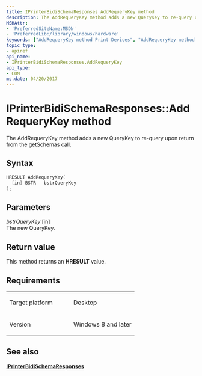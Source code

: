 ```yaml
---
title: IPrinterBidiSchemaResponses AddRequeryKey method
description: The AddRequeryKey method adds a new QueryKey to re-query upon return from the getSchemas call.
MSHAttr:
- 'PreferredSiteName:MSDN'
- 'PreferredLib:/library/windows/hardware'
keywords: ["AddRequeryKey method Print Devices", "AddRequeryKey method Print Devices , IPrinterBidiSchemaResponses interface", "IPrinterBidiSchemaResponses interface Print Devices , AddRequeryKey method"]
topic_type:
- apiref
api_name:
- IPrinterBidiSchemaResponses.AddRequeryKey
api_type:
- COM
ms.date: 04/20/2017
---
```


# IPrinterBidiSchemaResponses::AddRequeryKey method

The AddRequeryKey method adds a new QueryKey to re-query upon return from the getSchemas call.

## Syntax

```cpp
HRESULT AddRequeryKey(
  [in] BSTR   bstrQueryKey
);
```

## Parameters

 *bstrQueryKey* \[in\]  
The new QueryKey.

## Return value

This method returns an **HRESULT** value.

## Requirements

<table>
<colgroup>
<col width="50%" />
<col width="50%" />
</colgroup>
<tbody>
<tr class="odd">
<td><p>Target platform</p></td>
<td>Desktop</td>
</tr>
<tr class="even">
<td><p>Version</p></td>
<td><p>Windows 8 and later</p></td>
</tr>
</tbody>
</table>

## See also

[**IPrinterBidiSchemaResponses**](iprinterbidischemaresponses.md)
